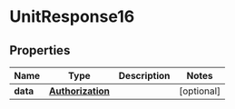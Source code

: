 # UnitResponse16

## Properties
Name | Type | Description | Notes
------------ | ------------- | ------------- | -------------
**data** | [**Authorization**](Authorization.md) |  |  [optional]
